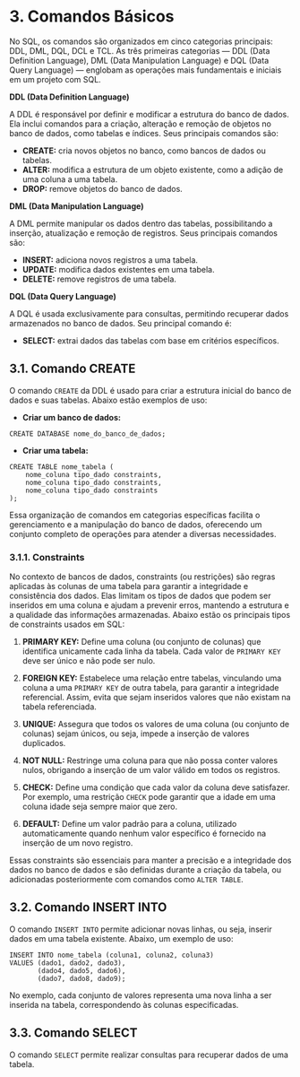 # 3. Comandos Básicos

No SQL, os comandos são organizados em cinco categorias principais: DDL, DML, DQL, DCL e TCL. As três primeiras categorias — DDL (Data Definition Language), DML (Data Manipulation Language) e DQL (Data Query Language) — englobam as operações mais fundamentais e iniciais em um projeto com SQL.

**DDL (Data Definition Language)**

A DDL é responsável por definir e modificar a estrutura do banco de dados. Ela inclui comandos para a criação, alteração e remoção de objetos no banco de dados, como tabelas e índices. Seus principais comandos são:

- **CREATE:** cria novos objetos no banco, como bancos de dados ou tabelas.
- **ALTER:** modifica a estrutura de um objeto existente, como a adição de uma coluna a uma tabela.
- **DROP:** remove objetos do banco de dados.

**DML (Data Manipulation Language)**

A DML permite manipular os dados dentro das tabelas, possibilitando a inserção, atualização e remoção de registros. Seus principais comandos são:

- **INSERT:** adiciona novos registros a uma tabela.
- **UPDATE:** modifica dados existentes em uma tabela.
- **DELETE:** remove registros de uma tabela.

**DQL (Data Query Language)**

A DQL é usada exclusivamente para consultas, permitindo recuperar dados armazenados no banco de dados. Seu principal comando é:

- **SELECT:** extrai dados das tabelas com base em critérios específicos.

## 3.1. Comando CREATE

O comando `CREATE` da DDL é usado para criar a estrutura inicial do banco de dados e suas tabelas. Abaixo estão exemplos de uso:

- **Criar um banco de dados:**

```
CREATE DATABASE nome_do_banco_de_dados;
```

- **Criar uma tabela:**

```
CREATE TABLE nome_tabela (
    nome_coluna tipo_dado constraints,
    nome_coluna tipo_dado constraints,
    nome_coluna tipo_dado constraints
);
```

Essa organização de comandos em categorias específicas facilita o gerenciamento e a manipulação do banco de dados, oferecendo um conjunto completo de operações para atender a diversas necessidades.

### 3.1.1. Constraints

No contexto de bancos de dados, constraints (ou restrições) são regras aplicadas às colunas de uma tabela para garantir a integridade e consistência dos dados. Elas limitam os tipos de dados que podem ser inseridos em uma coluna e ajudam a prevenir erros, mantendo a estrutura e a qualidade das informações armazenadas. Abaixo estão os principais tipos de constraints usados em SQL:

1. **PRIMARY KEY:** Define uma coluna (ou conjunto de colunas) que identifica unicamente cada linha da tabela. Cada valor de `PRIMARY KEY` deve ser único e não pode ser nulo.

2. **FOREIGN KEY:** Estabelece uma relação entre tabelas, vinculando uma coluna a uma `PRIMARY KEY` de outra tabela, para garantir a integridade referencial. Assim, evita que sejam inseridos valores que não existam na tabela referenciada.

3. **UNIQUE:** Assegura que todos os valores de uma coluna (ou conjunto de colunas) sejam únicos, ou seja, impede a inserção de valores duplicados.

4. **NOT NULL:** Restringe uma coluna para que não possa conter valores nulos, obrigando a inserção de um valor válido em todos os registros.

5. **CHECK:** Define uma condição que cada valor da coluna deve satisfazer. Por exemplo, uma restrição `CHECK` pode garantir que a idade em uma coluna idade seja sempre maior que zero.

6. **DEFAULT:** Define um valor padrão para a coluna, utilizado automaticamente quando nenhum valor específico é fornecido na inserção de um novo registro.

Essas constraints são essenciais para manter a precisão e a integridade dos dados no banco de dados e são definidas durante a criação da tabela, ou adicionadas posteriormente com comandos como `ALTER TABLE`.

## 3.2. Comando INSERT INTO

O comando `INSERT INTO` permite adicionar novas linhas, ou seja, inserir dados em uma tabela existente. Abaixo, um exemplo de uso:

```
INSERT INTO nome_tabela (coluna1, coluna2, coluna3) 
VALUES (dado1, dado2, dado3), 
       (dado4, dado5, dado6), 
       (dado7, dado8, dado9);
```

No exemplo, cada conjunto de valores representa uma nova linha a ser inserida na tabela, correspondendo às colunas especificadas.

## 3.3. Comando SELECT

O comando `SELECT` permite realizar consultas para recuperar dados de uma tabela. 